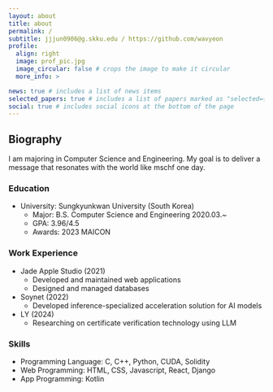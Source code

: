 ```yaml
---
layout: about
title: about
permalink: /
subtitle: jjjun0906@g.skku.edu / https://github.com/wavyeon
profile:
  align: right
  image: prof_pic.jpg
  image_circular: false # crops the image to make it circular
  more_info: >

news: true # includes a list of news items
selected_papers: true # includes a list of papers marked as "selected={true}"
social: true # includes social icons at the bottom of the page
---
```


## Biography

I am majoring in Computer Science and Engineering. My goal is to deliver a message that resonates with the world like mschf one day.

### Education

- University: Sungkyunkwan University (South Korea) 
  - Major: B.S. Computer Science and Engineering 2020.03.~
  - GPA: 3.96/4.5
  - Awards: 2023 MAICON 

### Work Experience

- Jade Apple Studio (2021)
  - Developed and maintained web applications
  - Designed and managed databases
- Soynet (2022)
  - Developed inference-specialized acceleration solution for AI models
- LY (2024)
  - Researching on certificate verification technology using LLM

### Skills

- Programming Language: C, C++, Python, CUDA, Solidity
- Web Programming: HTML, CSS, Javascript, React, Django
- App Programming: Kotlin

